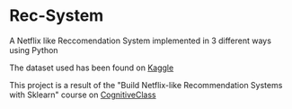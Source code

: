 # Rec-System
A Netflix like Reccomendation System implemented in 3 different ways using Python

The dataset used has been found on [Kaggle](https://www.kaggle.com/datasets/bandikarthik/movie-recommendation-system) 

This project is a result of the "Build Netflix-like Recommendation Systems with Sklearn" course on [CognitiveClass](https://apps.cognitiveclass.ai/learning/course/course-v1:IBMSkillsNetwork+GPXX0XMEN+v1/home)
